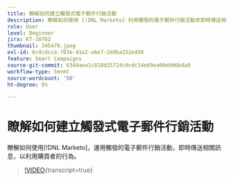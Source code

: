 ```yaml
---
title: 瞭解如何建立觸發式電子郵件行銷活動
description: 瞭解如何使用 [!DNL Marketo] 利用觸發的電子郵件行銷活動來即時傳送相關的訊息，以利用購買者的行為。
role: User
level: Beginner
jira: KT-10762
thumbnail: 345479.jpeg
exl-id: 6c4cdcca-703e-41e2-a6e7-2ddba152e458
feature: Smart Campaigns
source-git-commit: 63d4aea1c818d35724c0cdc14e69ea00eb06b4a0
workflow-type: tm+mt
source-wordcount: '56'
ht-degree: 0%

---
```


# 瞭解如何建立觸發式電子郵件行銷活動

瞭解如何使用[!DNL Marketo]，運用觸發的電子郵件行銷活動，即時傳送相關訊息，以利用購買者的行為。

>[!VIDEO](https://video.tv.adobe.com/v/345479/?quality=12&learn=on){transcript=true}
